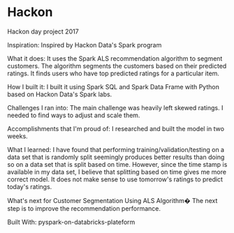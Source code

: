 # Hackon
Hackon day project 2017

Inspiration:
Inspired by Hackon Data's Spark program

What it does:
It uses the Spark ALS recommendation algorithm to segment customers. The algorithm segments the customers based on their predicted ratings. It finds users who have top predicted ratings for a particular item.

How I built it:
I built it using Spark SQL and Spark Data Frame with Python based on Hackon Data's Spark labs.

Challenges I ran into:
The main challenge was heavily left skewed ratings. I needed to find ways to adjust and scale them.

Accomplishments that I'm proud of:
I researched and built the model in two weeks.

What I learned:
I have found that performing training/validation/testing on a data set that is randomly split seemingly produces better results than doing so on a data set that is split based on time. However, since the time stamp is available in my data set, I believe that splitting based on time gives me more correct model. It does not make sense to use tomorrow's ratings to predict today's ratings.

What's next for Customer Segmentation Using ALS Algorithm�
The next step is to improve the recommendation performance.

Built With:
pyspark-on-databricks-plateform
